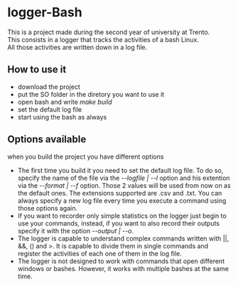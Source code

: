 # logger-Bash
This is a project made during the second year of university at Trento.<br />
This consists in a logger that tracks the activities of a bash Linux.<br />
All those activities are written down in a log file. 

## How to use it
* download the project
* put the SO folder in the diretory you want to use it
* open bash and write *make build*
* set the default log file
* start using the bash as always

## Options available
when you build the project you have different options
* The first time you build it you need to set the default log file. To do so, specify the name of the file via the *--logfile | --l* option and his extention via the *--format | --f* option. Those 2 values will be used from now on as the default ones. The extensions supported are .csv and .txt. You can always specify a new log file every time you execute a command using those options again.
* If you want to recorder only simple statistics on the logger just begin to use your commands, instead, if you want to also record their outputs specify it with the option *--output | --o*.
* The logger is capable to understand complex commands written with ||, &&, () and >. It is capable to divide them in single commands and register the activities of each one of them in the log file.
* The logger is not designed to work with commands that open different windows or bashes. However, it works with multiple bashes at the same time.
